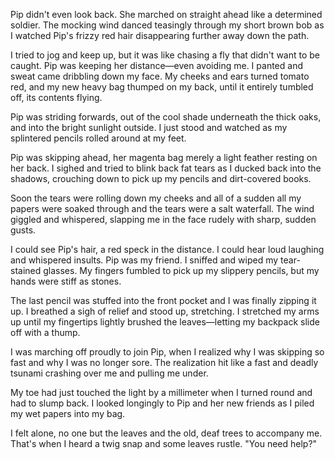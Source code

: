 Pip didn't even look back. She marched on straight ahead like a determined soldier. The mocking wind danced teasingly through my short brown bob as I watched Pip's frizzy red hair disappearing further away down the path.

I tried to jog and keep up, but it was like chasing a fly that didn't want to be caught. Pip was keeping her distance—even avoiding me. I panted and sweat came dribbling down my face. My cheeks and ears turned tomato red, and my new heavy bag thumped on my back, until it entirely tumbled off, its contents flying.

Pip was striding forwards, out of the cool shade underneath the thick oaks, and into the bright sunlight outside. I just stood and watched as my splintered pencils rolled around at my feet.

Pip was skipping ahead, her magenta bag merely a light feather resting on her back. I sighed and tried to blink back fat tears as I ducked back into the shadows, crouching down to pick up my pencils and dirt-covered books.

Soon the tears were rolling down my cheeks and all of a sudden all my papers were soaked through and the tears were a salt waterfall. The wind giggled and whispered, slapping me in the face rudely with sharp, sudden gusts.

I could see Pip's hair, a red speck in the distance. I could hear loud laughing and whispered insults. Pip was my friend. I sniffed and wiped my tear-stained glasses. My fingers fumbled to pick up my slippery pencils, but my hands were stiff as stones.

The last pencil was stuffed into the front pocket and I was finally zipping it up. I breathed a sigh of relief and stood up, stretching. I stretched my arms up until my fingertips lightly brushed the leaves—letting my backpack slide off with a thump.

I was marching off proudly to join Pip, when I realized why I was skipping so fast and why I was no longer sore. The realization hit like a fast and deadly tsunami crashing over me and pulling me under.

My toe had just touched the light by a millimeter when I turned round and had to slump back. I looked longingly to Pip and her new friends as I piled my wet papers into my bag.

I felt alone, no one but the leaves and the old, deaf trees to accompany me. That's when I heard a twig snap and some leaves rustle. "You need help?"
